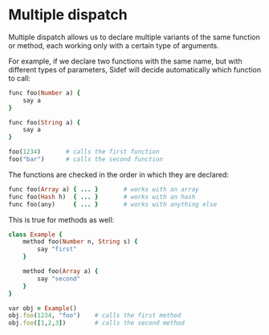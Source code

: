 # Multiple dispatch

Multiple dispatch allows us to declare multiple variants of the same function or method, each working only with a certain type of arguments.

For example, if we declare two functions with the same name, but with different types of parameters, Sidef will decide automatically which function to call:

```ruby
func foo(Number a) {
    say a
}

func foo(String a) {
    say a
}

foo(1234)       # calls the first function
foo("bar")      # calls the second function
```

The functions are checked in the order in which they are declared:

```ruby
func foo(Array a) { ... }       # works with an array
func foo(Hash h)  { ... }       # works with an hash
func foo(any)     { ... }       # works with anything else
```

This is true for methods as well:


```ruby
class Example {
    method foo(Number n, String s) {
        say "first"
    }

    method foo(Array a) {
        say "second"
    }
}

var obj = Example()
obj.foo(1234, "foo")    # calls the first method
obj.foo([1,2,3])        # calls the second method
```
